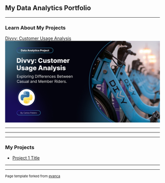## My Data Analytics Portfolio

---

### Learn About My Projects

[Divvy: Customer Usage Analysis](/sample_page)
<img src="images/Divvy.jpg?raw=true"/>

---


---


---

### My Projects

- [Project 1 Title](http://example.com/)

---




---
<p style="font-size:11px">Page template forked from <a href="https://github.com/evanca/quick-portfolio">evanca</a></p>
<!-- Remove above link if you don't want to attibute -->
